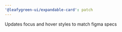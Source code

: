 ```yaml
---
'@leafygreen-ui/expandable-card': patch
---
```


Updates focus and hover styles to match figma specs

